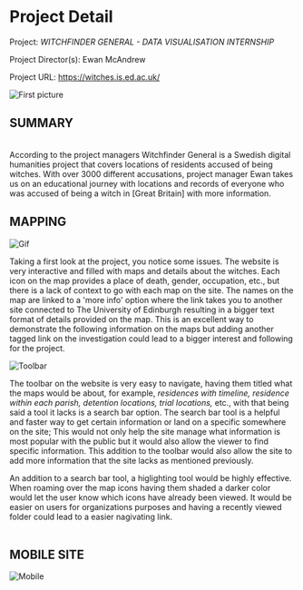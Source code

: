 # **Project Detail** 

Project: _WITCHFINDER GENERAL - DATA VISUALISATION INTERNSHIP_

Project Director(s): Ewan McAndrew

Project URL: https://witches.is.ed.ac.uk/

![First picture](https://AdaChicas3.github.io/Ada-Chicas-CNU/images/first.png)


## **SUMMARY**
<br />
  According to the project managers Witchfinder General is a Swedish digital humanities project that covers locations of residents accused of being witches. With over 3000 different accusations, project manager Ewan takes us on an educational journey with locations and records of everyone who was accused of being a witch in [Great Britain] with more information.


## **MAPPING** 


![Gif](https://media.giphy.com/media/uL8whUDHRHdMcnj23F/giphy.gif)
<br />
  
  Taking a first look at the project, you notice some issues. The website is very interactive and filled with maps and details about the witches. Each icon on the map provides a place of death, gender, occupation, etc., but there is a lack of context to go with each map on the site. The names on the map are linked to a 'more info' option where the link takes you to another site connected to The University of Edinburgh resulting in a bigger text format of details provided on the map. This is an excellent way to demonstrate the following information on the maps but adding another tagged link on the investigation could lead to a bigger interest and following for the project.
<br />

 ![Toolbar](https://AdaChicas3.github.io/Ada-Chicas-CNU/images/toolbar.png)
<br />
 
 The toolbar on the website is very easy to navigate, having them titled what the maps would be about, for example, _residences with timeline, residence within each parish, detention locations, trial locations,_ etc., with that being said a tool it lacks is a search bar option. The search bar tool is a helpful and faster way to get certain information or land on a specific somewhere on the site; This would not only help the site manage what information is most popular with the public but it would also allow the viewer to find specific information. This addition to the toolbar would also allow the site to add more information that the site lacks as mentioned previously.
 
 
 An addition to a search bar tool, a higlighting tool would be highly effective. When roaming over the map icons having them shaded a darker color would let the user know which icons have already been viewed. It would be easier on users for organizations purposes and having a recently viewed folder could lead to a easier nagivating link.  
<br />
  
  
 ## **MOBILE SITE**
 
 ![Mobile](https://AdaChicas3.github.io/Ada-Chicas-CNU/images/mobile.jpeg)
<br />




